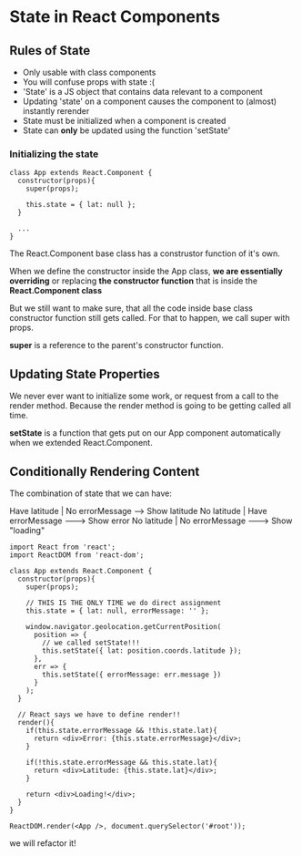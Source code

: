 # State in React Components

## Rules of State
* Only usable with class components
* You will confuse props with state :(
* 'State' is a JS object that contains data relevant to a component
* Updating 'state' on a component causes the component to (almost) instantly rerender
* State must be initialized when a component is created
* State can **only** be updated using the function 'setState'

### Initializing the state
```
class App extends React.Component {
  constructor(props){
    super(props);

    this.state = { lat: null };
  }

  ...
}
```

The React.Component base class has a construstor function of it's own.

When we define the constructor inside the App class, **we are essentially overriding** or replacing **the constructor function** that is inside the **React.Component class**

But we still want to make sure, that all the code inside base class constructor function still gets called. For that to happen, we call super with props.

**super** is a reference to the parent's constructor function.

## Updating State Properties

We never ever want to initialize some work, or request from a call to the render method. Because the render method is going to be getting called all time.

**setState** is a function that gets put on our App component automatically when we extended React.Component.

## Conditionally Rendering Content

The combination of state that we can have:

Have latitude | No errorMessage --> Show latitude
No latitude | Have errorMessage ---> Show error
No latitude | No errorMessage ---> Show "loading"

```
import React from 'react';
import ReactDOM from 'react-dom';

class App extends React.Component {
  constructor(props){
    super(props);
  
    // THIS IS THE ONLY TIME we do direct assignment
    this.state = { lat: null, errorMessage: '' };

    window.navigator.geolocation.getCurrentPosition(
      position => {
        // we called setState!!!
        this.setState({ lat: position.coords.latitude });
      },
      err => {
        this.setState({ errorMessage: err.message })
      }
    );
  }

  // React says we have to define render!!
  render(){
    if(this.state.errorMessage && !this.state.lat){
      return <div>Error: {this.state.errorMessage}</div>;
    }

    if(!this.state.errorMessage && this.state.lat){
      return <div>Latitude: {this.state.lat}</div>;
    }

    return <div>Loading!</div>;
  }
}

ReactDOM.render(<App />, document.querySelector('#root'));
```
we will refactor it!